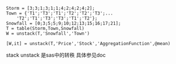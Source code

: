 ```
Storm = [3;3;1;3;1;1;4;2;4;2;4;2];
Town = {'T1';'T3';'T1';'T2';'T2';'T3';...
    'T2';'T1';'T3';'T3';'T1';'T2'};
Snowfall = [0;3;5;5;9;10;12;13;15;16;17;21];
T = table(Storm,Town,Snowfall)
W = unstack(T,'Snowfall','Town')
```


```
[W,it] = unstack(T,'Price','Stock','AggregationFunction',@mean)
```


stack
unstack
是sas中的转秩
具体参见doc
